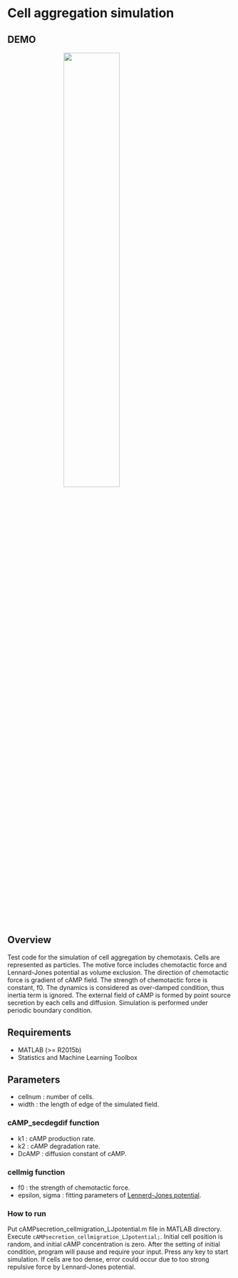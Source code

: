 # Cell aggregation simulation

## DEMO
<img src="https://user-images.githubusercontent.com/40162543/45744016-63999480-bc38-11e8-9991-b57245957818.gif" width="50%" style="display:block;margin:auto;">

## Overview
Test code for the simulation of cell aggregation by chemotaxis.  Cells are represented as particles.  The motive force includes chemotactic force and Lennard-Jones potential as volume exclusion.  The direction of chemotactic force is gradient of cAMP field.  The strength of chemotactic force is constant, f0.  The dynamics is considered as over-damped condition, thus inertia term is ignored.  The external field of cAMP is formed by point source secretion by each cells and diffusion.  Simulation is performed under periodic boundary condition.

## Requirements
- MATLAB (>= R2015b)
- Statistics and Machine Learning Toolbox

## Parameters
- cellnum : number of cells.
- width : the length of edge of the simulated field.

### cAMP_secdegdif function
- k1 : cAMP production rate.
- k2 : cAMP degradation rate.
- DcAMP : diffusion constant of cAMP.

### cellmig function
- f0 : the strength of chemotactic force.
- epsilon, sigma : fitting parameters of [Lennerd-Jones potential](https://en.wikipedia.org/wiki/Lennard-Jones_potential).

### How to run
Put cAMPsecretion_cellmigration_LJpotential.m file in MATLAB directory.  Execute `cAMPsecretion_cellmigration_LJpotential;`.  Initial cell position is random, and initial cAMP concentration is zero.  After the setting of initial condition, program will pause and require your input.  Press any key to start simulation.  If cells are too dense, error could occur due to too strong repulsive force by Lennard-Jones potential.
